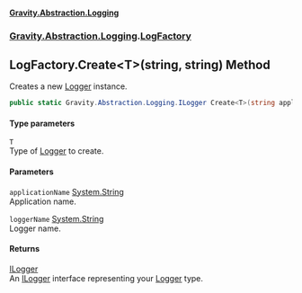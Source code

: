 #### [Gravity.Abstraction.Logging](./index.md 'index')
### [Gravity.Abstraction.Logging](./Gravity-Abstraction-Logging.md 'Gravity.Abstraction.Logging').[LogFactory](./Gravity-Abstraction-Logging-LogFactory.md 'Gravity.Abstraction.Logging.LogFactory')
## LogFactory.Create&lt;T&gt;(string, string) Method
Creates a new [Logger](./Gravity-Abstraction-Logging-Logger.md 'Gravity.Abstraction.Logging.Logger') instance.  
```csharp
public static Gravity.Abstraction.Logging.ILogger Create<T>(string applicationName, string loggerName);
```
#### Type parameters
<a name='Gravity-Abstraction-Logging-LogFactory-Create-T-(string_string)-T'></a>
`T`  
Type of [Logger](./Gravity-Abstraction-Logging-Logger.md 'Gravity.Abstraction.Logging.Logger') to create.  
  
#### Parameters
<a name='Gravity-Abstraction-Logging-LogFactory-Create-T-(string_string)-applicationName'></a>
`applicationName` [System.String](https://docs.microsoft.com/en-us/dotnet/api/System.String 'System.String')  
Application name.  
  
<a name='Gravity-Abstraction-Logging-LogFactory-Create-T-(string_string)-loggerName'></a>
`loggerName` [System.String](https://docs.microsoft.com/en-us/dotnet/api/System.String 'System.String')  
Logger name.  
  
#### Returns
[ILogger](./Gravity-Abstraction-Logging-ILogger.md 'Gravity.Abstraction.Logging.ILogger')  
An [ILogger](./Gravity-Abstraction-Logging-ILogger.md 'Gravity.Abstraction.Logging.ILogger') interface representing your [Logger](./Gravity-Abstraction-Logging-Logger.md 'Gravity.Abstraction.Logging.Logger') type.  
